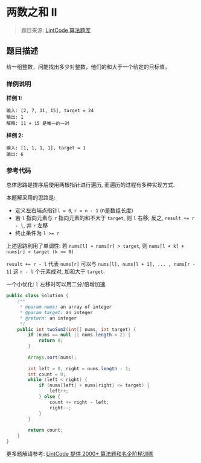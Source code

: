 # 两数之和 II
 > 题目来源: [LintCode 算法题库](https://www.lintcode.com/problem/two-sum-greater-than-target/?utm_source=sc-github-wzz)
 ## 题目描述
 给一组整数，问能找出多少对整数，他们的和大于一个给定的目标值。
 ### 样例说明
 **样例 1:**

```
输入: [2, 7, 11, 15], target = 24
输出: 1
解释: 11 + 15 是唯一的一对
```

**样例 2:**

```
输入: [1, 1, 1, 1], target = 1
输出: 6
```
 ### 参考代码
 总体思路是排序后使用两根指针进行遍历, 而遍历的过程有多种实现方式.

本题解采用的思路是:

- 定义左右端点指针`l = 0`, `r = n - 1` (n是数组长度)
- 若 `l` 指向元素与 `r` 指向元素的和不大于 `target`, 则 `l` 右移; 反之, `result += r - l`, 并 `r` 左移
- 终止条件为 `l >= r`

上述思路利用了单调性: 若 `nums[l] + nums[r] > target`, 则 `nums[l + k] + nums[r] > target (k >= 0)`

`result += r - l` 代表 `nums[r]` 可以与 `nums[l], nums[l + 1], ... , nums[r - 1]` 这 `r - l` 个元素成对, 加和大于 `target`.

一个小优化: `l` 左移时可以用二分/倍增加速.
```java
public class Solution {
    /**
     * @param nums: an array of integer
     * @param target: an integer
     * @return: an integer
     */
    public int twoSum2(int[] nums, int target) {
        if (nums == null || nums.length < 2) {
            return 0;
        }
        
        Arrays.sort(nums);
        
        int left = 0, right = nums.length - 1;
        int count = 0;
        while (left < right) {
            if (nums[left] + nums[right] <= target) {
                left++;
            } else {
                count += right - left;
                right--;
            }
        }
        
        return count;
    }
}
```
 更多题解请参考: [LintCode 提供 2000+ 算法题和名企阶梯训练](https://www.lintcode.com/problem/?utm_source=sc-github-wzz)